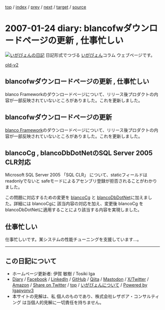 [top](../index.html) 
 / [index](index.html) 
 / [prev](ig070117.html) 
 / [next](ig070127.html) 
 / [target](https://www.igapyon.jp/igapyon/diary/2007/ig070124.html) 
 / [source](https://github.com/igapyon/diary/blob/master/2007/ig070124.src.md) 

2007-01-24 diary: blancofwダウンロードページの更新 , 仕事忙しい
=====================================================================================================
[![いがぴょんの日記](https://www.igapyon.jp/igapyon/diary/images/iga202308_64.jpg "いがぴょん")](https://www.igapyon.jp/igapyon/diary/memo/memoigapyon.html) 日記形式でつづる [いがぴょん](https://www.igapyon.jp/igapyon/diary/memo/memoigapyon.html)コラム ウェブページです。

[old-v2](ig070124-orig.html)

## blancofwダウンロードページの更新 , 仕事忙しい

blanco Frameworkのダウンロードページについて、リリース後プロダクトの内容が一部反映されていないところがありました。これを更新しました。


## blancofwダウンロードページの更新

[blanco Framework](https://www.igapyon.jp/blanco/blanco.ja.html)のダウンロードページについて、リリース後プロダクトの内容が一部反映されていないところがありました。これを更新しました。

## blancoCg , blancoDbDotNetのSQL Server 2005 CLR対応

Microsoft SQL Server 2005 「SQL CLR」 について、staticフィールドは readonlyでないと safeモードによるアセンブリ登録が拒否されることがわかりました。

この問題に対応するための変更を [blancoCg](https://www.igapyon.jp/blanco/blancocg.html) と [blancoDbDotNet](https://www.igapyon.jp/blanco/blancodbdotnet.html)に加えました。詳細には blancoCgに 該当内容の対応を加え、変更後 blancoCg を blancoDbDotNetに適用することにより該当する内容を実現しました。

## 仕事忙しい

仕事忙しいです。某システムの性能チューニングを支援しています…。


----------------------------------------------------------------------------------------------------

## この日記について

* ホームページ更新者: 伊賀 敏樹 / Tosiki Iga
* [Diary](https://www.igapyon.jp/igapyon/diary/) / [Facebook](https://www.facebook.com/igapyon) / [LinkedIn](https://www.linkedin.com/in/toshikiiga) / [GitHub](https://github.com/igapyon) / [Qiita](https://qiita.com/igapyon) / [Mastodon](https://social.vivaldi.net/@igapyon) / [X/Twitter](https://twitter.com/ToshikiIga) / [Amazon](https://www.amazon.co.jp/%E4%BC%8A%E8%B3%80-%E6%95%8F%E6%A8%B9/e/B004LTQWCQ) / 
[Share on Twitter](https://twitter.com/intent/tweet?hashtags=igapyon%2Cdiary%2C%E3%81%84%E3%81%8C%E3%81%B4%E3%82%87%E3%82%93&text=blancofw%E3%83%80%E3%82%A6%E3%83%B3%E3%83%AD%E3%83%BC%E3%83%89%E3%83%9A%E3%83%BC%E3%82%B8%E3%81%AE%E6%9B%B4%E6%96%B0+%2C+%E4%BB%95%E4%BA%8B%E5%BF%99%E3%81%97%E3%81%84&url=https%3A%2F%2Fwww.igapyon.jp%2Figapyon%2Fdiary%2F2007%2Fig070124.html) / [top](../index.html) / [いがぴょんについて](https://www.igapyon.jp/igapyon/diary/memo/memoigapyon.html) / [Powered by Igapyonv3](https://github.com/igapyon/igapyonv3)
* 本サイトの見解は、私 個人のものであり、株式会社レザボア・コンサルティング は当個人的見解に一切責任を持ちません。 
